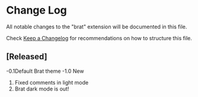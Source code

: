 # Change Log

All notable changes to the "brat" extension will be documented in this file.

Check [Keep a Changelog](http://keepachangelog.com/) for recommendations on how to structure this file.

## [Released]

-0.1Default Brat theme
-1.0 New
1) Fixed comments in light mode
2) Brat dark mode is out!


